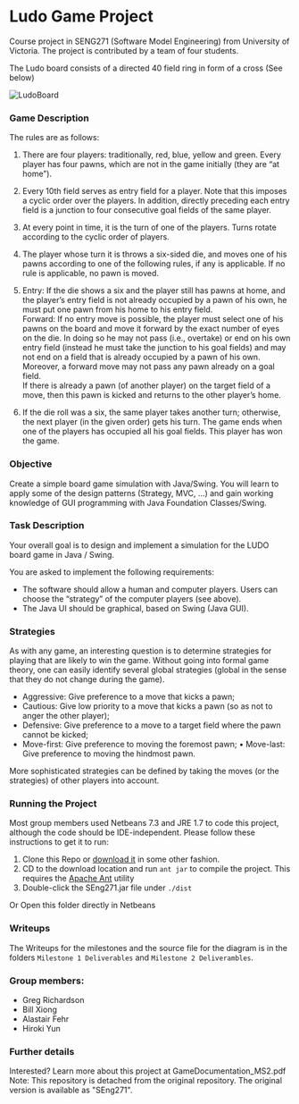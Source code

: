 Ludo Game Project
=======
Course project in SENG271 (Software Model Engineering) from University of Victoria. The project is contributed by a team of four students. 

The Ludo board consists of a directed 40 field ring in form of a cross (See below)


![LudoBoard](https://raw.github.com/hrky/readme-image/master/images/ludoboard.png)

### Game Description
The rules are as follows:

1. There are four players: traditionally, red, blue, yellow and green. Every player has four pawns, which are not in the game initially (they are “at home”).
2.	Every 10th field serves as entry field for a player. Note that this imposes a cyclic order over the players. In addition, directly preceding each entry field is a junction to four consecutive goal fields of the same player.
3.	At every point in time, it is the turn of one of the players. Turns rotate according to the cyclic order of players.
4.	The player whose turn it is throws a six-sided die, and moves one of his pawns according to one of the following rules, if any is applicable. If no rule is applicable, no pawn is moved.

5. Entry: If the die shows a six and the player still has pawns at home, and the player’s entry field is not already occupied by a pawn of his own, he must put one pawn from his home to his entry field.  
Forward: If no entry move is possible, the player must select one of his pawns on the board and move it forward by the exact number of eyes on the die. In doing so he may not pass (i.e., overtake) or end on his own entry field (instead he must take the junction to his goal fields) and may not end on a field that is already occupied by a pawn of his own. Moreover, a forward move may not pass any pawn already on a goal field.  
If there is already a pawn (of another player) on the target field of a move, then this pawn is kicked and returns to the other player’s home.
6.	If the die roll was a six, the same player takes another turn; otherwise, the next player (in the given order) gets his turn.
The game ends when one of the players has occupied all his goal fields. This player has won the game.


### Objective
Create a simple board game simulation with Java/Swing. You will learn to apply some of the design patterns (Strategy, MVC, ...) and gain working knowledge of GUI programming with Java Foundation Classes/Swing.

### Task Description
Your overall goal is to design and implement a simulation for the LUDO board game in Java / Swing.

You are asked to implement the following requirements:

* The software should allow a human and computer players. Users can choose the “strategy” of the computer players (see above).  
* The Java UI should be graphical, based on Swing (Java GUI).

### Strategies
As with any game, an interesting question is to determine strategies for playing that are likely to win the game. Without going into formal game theory, one can easily identify several global strategies (global in the sense that they do not change during the game).

* Aggressive: Give preference to a move that kicks a pawn;
* Cautious: Give low priority to a move that kicks a pawn (so as not to anger the other player);
* Defensive: Give preference to a move to a target field where the pawn cannot be kicked;
* Move-first: Give preference to moving the foremost pawn; • Move-last: Give preference to moving the hindmost pawn.

More sophisticated strategies can be defined by taking the moves (or the strategies) of other players into account.


### Running the Project
Most group members used Netbeans 7.3 and JRE 1.7 to code this project, although the code should be IDE-independent. Please follow these instructions to get it to run:

1. Clone this Repo or [download it](https://github.com/bxio/SEng271/archive/master.zip) in some other fashion.
2. CD to the download location and run `ant jar` to compile the project. This requires the [Apache Ant](http://ant.apache.org/) utility
3. Double-click the SEng271.jar file under `./dist`

Or Open this folder directly in Netbeans

### Writeups
The Writeups for the milestones and the source file for the diagram is in the folders `Milestone 1 Deliverables` and `Milestone 2 Deliverambles`.

### Group members:
* Greg Richardson
* Bill Xiong
* Alastair Fehr
* Hiroki Yun

### Further details
Interested? Learn more about this project at GameDocumentation_MS2.pdf  
Note: This repository is detached from the original repository. The original version is available as "SEng271". 